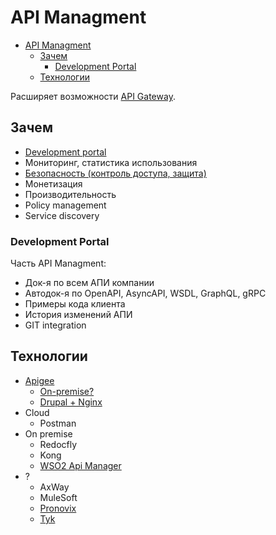 # API Managment

- [API Managment](#api-managment)
  - [Зачем](#зачем)
    - [Development Portal](#development-portal)
  - [Технологии](#технологии)

Расширяет возможности [API Gateway](api.gateway.md).

## Зачем

- [Development portal](https://cloud.google.com/blog/products/api-management/top-5-trends-for-api-powered-digital-transformation-in-2021)
- Мониторинг, статистика использования
- [Безопасность (контроль доступа, защита)](https://aws.amazon.com/ru/api-gateway/api-management/?pg=wianapi&cta=apimgtprcs)
- Монетизация
- Производительность
- Policy management
- Service discovery

### Development Portal

Часть API Managment:

- Док-я по всем АПИ компании
- Автодок-я по OpenAPI, AsyncAPI, WSDL, GraphQL, gRPC
- Примеры кода клиента
- История изменений АПИ
- GIT integration

## Технологии

- [Apigee](https://cloud.google.com/apigee)
  - [On-premise?](https://docs.apigee.com/private-cloud/versions)
  - [Drupal + Nginx](https://cloud.google.com/apigee/docs/api-platform/publish/intro-portals)
- Cloud
  - Postman
- On premise
  - Redocfly
  - Kong
  - [WSO2 Api Manager](https://wso2.com/api-manager/)
- ?
  - AxWay
  - MuleSoft
  - [Pronovix](https://pronovix.com/blog/one-developer-portal-document-them-all)
  - [Tyk](https://tyk.io/)
